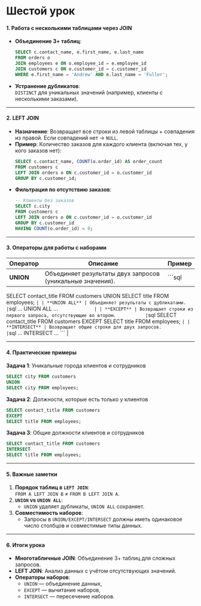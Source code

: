 # Шестой урок

#### **1. Работа с несколькими таблицами через JOIN**
- **Объединение 3+ таблиц**:  
  ```sql
  SELECT c.contact_name, e.first_name, e.last_name
  FROM orders o
  JOIN employees e ON o.employee_id = e.employee_id
  JOIN customers c ON o.customer_id = c.customer_id
  WHERE e.first_name = 'Andrew' AND e.last_name = 'Fuller';
  ```
- **Устранение дубликатов**:  
  `DISTINCT` для уникальных значений (например, клиенты с несколькими заказами).  

---

#### **2. LEFT JOIN**
- **Назначение**: Возвращает все строки из левой таблицы + совпадения из правой. Если совпадений нет → `NULL`.  
- **Пример**: Количество заказов для каждого клиента (включая тех, у кого заказов нет):  
  ```sql
  SELECT c.contact_name, COUNT(o.order_id) AS order_count
  FROM customers c
  LEFT JOIN orders o ON c.customer_id = o.customer_id
  GROUP BY c.customer_id;
  ```
- **Фильтрация по отсутствию заказов**:  
  ```sql
  -- Клиенты без заказов
  SELECT c.city
  FROM customers c
  LEFT JOIN orders o ON c.customer_id = o.customer_id
  GROUP BY c.customer_id
  HAVING COUNT(o.order_id) = 0;
  ```

---

#### **3. Операторы для работы с наборами**
| Оператор   | Описание                                                                 | Пример                              |
|------------|--------------------------------------------------------------------------|-------------------------------------|
| **UNION**  | Объединяет результаты двух запросов (уникальные значения).               | ```sql
SELECT contact_title FROM customers
UNION
SELECT title FROM employees; ``` |
| **UNION ALL** | Объединяет результаты с дубликатами.                                  | ```sql
... UNION ALL ... ```              |
| **EXCEPT** | Возвращает строки из первого запроса, отсутствующие во втором.           | ```sql
SELECT contact_title FROM customers
EXCEPT
SELECT title FROM employees; ``` |
| **INTERSECT** | Возвращает общие строки для двух запросов.                            | ```sql
... INTERSECT ... ```             |

---

#### **4. Практические примеры**
**Задача 1**: Уникальные города клиентов и сотрудников  
```sql
SELECT city FROM customers
UNION
SELECT city FROM employees;
```

**Задача 2**: Должности, которые есть только у клиентов  
```sql
SELECT contact_title FROM customers
EXCEPT
SELECT title FROM employees;
```

**Задача 3**: Общие должности клиентов и сотрудников  
```sql
SELECT contact_title FROM customers
INTERSECT
SELECT title FROM employees;
```

---

#### **5. Важные заметки**
1. **Порядок таблиц в `LEFT JOIN`**:  
   `FROM A LEFT JOIN B` ≠ `FROM B LEFT JOIN A`.  
2. **`UNION` vs `UNION ALL`**:  
   - `UNION` удаляет дубликаты, `UNION ALL` сохраняет.  
3. **Совместимость наборов**:  
   - Запросы в `UNION/EXCEPT/INTERSECT` должны иметь одинаковое число столбцов и совместимые типы данных.  

---

#### **6. Итоги урока**
- **Многотабличные JOIN**: Объединение 3+ таблиц для сложных запросов.  
- **LEFT JOIN**: Анализ данных с учётом отсутствующих значений.  
- **Операторы наборов**:  
  - `UNION` — объединение данных,  
  - `EXCEPT` — вычитание наборов,  
  - `INTERSECT` — пересечение наборов.  
